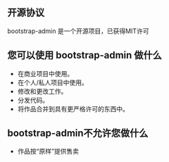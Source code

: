 ## 开源协议

bootstrap-admin 是一个开源项目，已获得MIT许可

## 您可以使用 bootstrap-admin 做什么

- 在商业项目中使用。
- 在个人/私人项目中使用。
- 修改和更改工作。
- 分发代码。
- 将作品合并到具有更严格许可的东西中。

## bootstrap-admin不允许您做什么

- 作品按“原样”提供售卖

